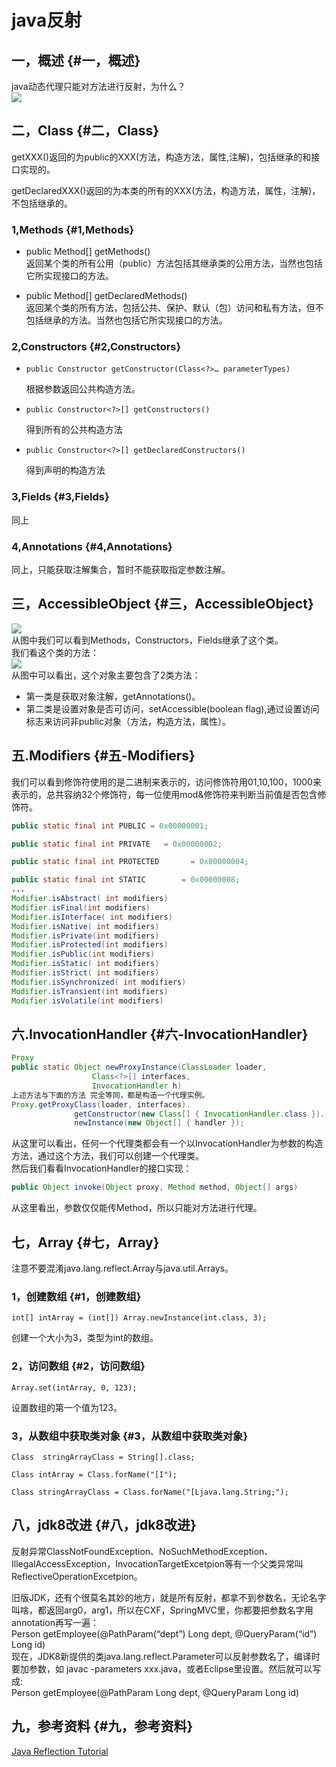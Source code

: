 # java反射

## 一，概述 {#一，概述}

java动态代理只能对方法进行反射，为什么？  
[![](http://sqtds.github.io/img/2015/反射.png)](http://sqtds.github.io/img/2015/反射.png)

## 二，Class {#二，Class}

getXXX\(\)返回的为public的XXX\(方法，构造方法，属性,注解\)，包括继承的和接口实现的。

getDeclaredXXX\(\)返回的为本类的所有的XXX\(方法，构造方法，属性，注解\)，不包括继承的。

### 1,Methods {#1,Methods}

* public Method\[\] getMethods\(\)  
  返回某个类的所有公用（public）方法包括其继承类的公用方法，当然也包括它所实现接口的方法。

* public Method\[\] getDeclaredMethods\(\)  
  返回某个类的所有方法，包括公共、保护、默认（包）访问和私有方法，但不包括继承的方法。当然也包括它所实现接口的方法。

### 2,Constructors {#2,Constructors}

* `public Constructor getConstructor(Class<?>… parameterTypes)`

  根据参数返回公共构造方法。

* `public Constructor<?>[] getConstructors()`

  得到所有的公共构造方法

* `public Constructor<?>[] getDeclaredConstructors()`

  得到声明的构造方法

### 3,Fields {#3,Fields}

同上

### 4,Annotations {#4,Annotations}

同上，只能获取注解集合，暂时不能获取指定参数注解。

## 三，AccessibleObject {#三，AccessibleObject}

[![](http://sqtds.github.io/img/2015/AccessibleObject.png)](http://sqtds.github.io/img/2015/AccessibleObject.png)  
从图中我们可以看到Methods，Constructors，Fields继承了这个类。  
我们看这个类的方法：  
[![](http://sqtds.github.io/img/2015/AccessibleObjectMethod.png)](http://sqtds.github.io/img/2015/AccessibleObjectMethod.png)  
从图中可以看出，这个对象主要包含了2类方法：

* 第一类是获取对象注解，getAnnotations\(\)。
* 第二类是设置对象是否可访问，setAccessible\(boolean flag\),通过设置访问标志来访问非public对象（方法，构造方法，属性）。

## 五.Modifiers {#五-Modifiers}

我们可以看到修饰符使用的是二进制来表示的，访问修饰符用01,10,100，1000来表示的，总共容纳32个修饰符，每一位使用mod&修饰符来判断当前值是否包含修饰符。

```java
public static final int PUBLIC = 0x00000001;

public static final int PRIVATE   = 0x00000002;

public static final int PROTECTED       = 0x00000004;

public static final int STATIC        = 0x00000008;
...
Modifier.isAbstract( int modifiers)
Modifier.isFinal(int modifiers)
Modifier.isInterface( int modifiers)
Modifier.isNative( int modifiers)
Modifier.isPrivate(int modifiers)
Modifier.isProtected(int modifiers)
Modifier.isPublic(int modifiers)
Modifier.isStatic( int modifiers)
Modifier.isStrict( int modifiers)
Modifier.isSynchronized( int modifiers)
Modifier.isTransient(int modifiers)
Modifier.isVolatile(int modifiers)
```

## 六.InvocationHandler {#六-InvocationHandler}

```java
Proxy
public static Object newProxyInstance(ClassLoader loader,
				  Class<?>[] interfaces,
				  InvocationHandler h)
上述方法与下面的方法 完全等同，都是构造一个代理实例。
Proxy.getProxyClass(loader, interfaces).
              getConstructor(new Class[] { InvocationHandler.class }).
              newInstance(new Object[] { handler });
```

从这里可以看出，任何一个代理类都会有一个以InvocationHandler为参数的构造方法，通过这个方法，我们可以创建一个代理类。  
然后我们看看InvocationHandler的接口实现：

```java
public Object invoke(Object proxy, Method method, Object[] args)
```

从这里看出，参数仅仅能传Method，所以只能对方法进行代理。

## 七，Array {#七，Array}

注意不要混淆java.lang.reflect.Array与java.util.Arrays。

### 1，创建数组 {#1，创建数组}

```
int[] intArray = (int[]) Array.newInstance(int.class, 3);
```

创建一个大小为3，类型为int的数组。

### 2，访问数组 {#2，访问数组}

```
Array.set(intArray, 0, 123);
```

设置数组的第一个值为123。

### 3，从数组中获取类对象 {#3，从数组中获取类对象}

```
Class  stringArrayClass = String[].class;

Class intArray = Class.forName("[I");

Class stringArrayClass = Class.forName("[Ljava.lang.String;");
```

## 八，jdk8改进 {#八，jdk8改进}

反射异常ClassNotFoundException、NoSuchMethodException、IllegalAccessException，InvocationTargetExcetpion等有一个父类异常叫ReflectiveOperationExcetpion。

旧版JDK，还有个很莫名其妙的地方，就是所有反射，都拿不到参数名，无论名字叫啥，都返回arg0，arg1，所以在CXF，SpringMVC里，你都要把参数名字用annotation再写一遍：  
Person getEmployee\(@PathParam\(“dept”\) Long dept, @QueryParam\(“id”\) Long id\)  
现在，JDK8新提供的类java.lang.reflect.Parameter可以反射参数名了，编译时要加参数，如 javac -parameters xxx.java，或者Eclipse里设置。然后就可以写成:  
Person getEmployee\(@PathParam Long dept, @QueryParam Long id\)

## 九，参考资料 {#九，参考资料}

[Java Reflection Tutorial](http://tutorials.jenkov.com/java-reflection/index.html)

